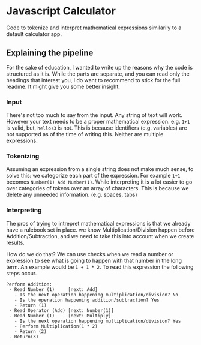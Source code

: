 # Javascript Calculator

Code to tokenize and interpret mathematical expressions similarily to a default calculator app. 

## Explaining the pipeline

For the sake of education, I wanted to write up the reasons why the code is structured as it is. While the parts are separate, and you can read only the headings that interest you, I do want to recommend to stick for the full readme. It might give you some better insight.

### Input

There's not too much to say from the input. Any string of text will work. However your text needs to be a proper mathematical expression. e.g. `1+1` is valid, but, `hello+3` is not. This is because identifiers (e.g. variables) are not supported as of the time of writing this. Neither are multiple expressions.

### Tokenizing

Assuming an expression from a single string does not make much sense, to solve this: we categorize each part of the expression. For example `1+1` becomes `Number(1) Add Number(1)`. While interpreting it is a lot easier to go over categories of tokens over an array of characters. This is because we delete any unneeded information. (e.g. spaces, tabs)

### Interpreting

The pros of trying to intrepret mathematical expressions is that we already have a rulebook set in place. we know Multiplication/Division happen before Addition/Subtraction, and we need to take this into account when we create results. 

How do we do that? We can use checks when we read a number or expression to see what is going to happen with that number in the long term. An example would be `1 + 1 * 2`. To read this expression the following steps occur.

```
Perform Addition:
 - Read Number (1)     [next: Add]
   - Is the next operation happening multiplication/division? No
   - Is the operation happening addition/subtraction? Yes
   - Return (1)
 - Read Operator (Add) [next: Number(1)]
 - Read Number (1)     [next: Multiply]
   - Is the next operation happening multiplication/division? Yes
   - Perform Multiplication(1 * 2)
   - Return (2)
 - Return(3)
```
